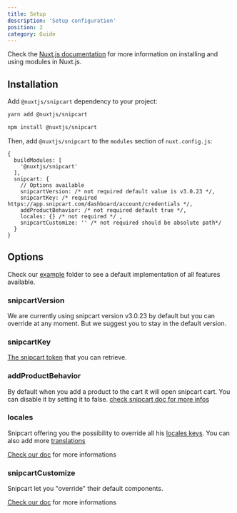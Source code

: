 ```yaml
---
title: Setup
description: 'Setup configuration'
position: 2
category: Guide
---
```


Check the [Nuxt.js documentation](https://nuxtjs.org/guides/configuration-glossary/configuration-modules) for more information on installing and using modules in Nuxt.js.

## Installation

Add `@nuxtjs/snipcart` dependency to your project:

<code-group>
  <code-block label="Yarn" active>

  ```bash
  yarn add @nuxtjs/snipcart
  ```

  </code-block>
  <code-block label="NPM">

  ```bash
  npm install @nuxtjs/snipcart
  ```

  </code-block>
</code-group>

Then, add `@nuxtjs/snipcart` to the `modules` section of `nuxt.config.js`:

```js[nuxt.config.js]
{
  buildModules: [
    '@nuxtjs/snipcart'
  ],
  snipcart: {
    // Options available
    snipcartVersion: /* not required default value is v3.0.23 */,
    snipcartKey: /* required https://app.snipcart.com/dashboard/account/credentials */,
    addProductBehavior: /* not required default true */,
    locales: {} /* not required */ ,
    snipcartCustomize: '' /* not required should be absolute path*/
  }
}
```

## Options

Check our [example](https://github.com/nuxt-community/nuxt-snipcart/tree/master/example) folder to see a default implementation of all features available.

### snipcartVersion

We are currently using snipcart version v3.0.23 by default but you can override at any moment. But we suggest you to stay in the default version.

### snipcartKey

[The snipcart token](https://app.snipcart.com/dashboard/account/credentials) that you can retrieve.

### addProductBehavior

By default when you add a product to the cart it will open snipcart cart. You can disable it by setting it to false. [check snipcart doc for more infos](https://docs.snipcart.com/v3/setup/installation#data-config-add-product-behavior)

### locales

Snipcart offering you the possibility to override all his [locales keys](https://github.com/snipcart/snipcart-l10n/blob/master/locales/en.json#L123). You can also add more [translations](https://docs.snipcart.com/v3/setup/localization)

[Check our doc](/internationalization) for more informations


### snipcartCustomize

Snipcart let you "override" their default components. 

[Check our doc](/customization) for more informations
